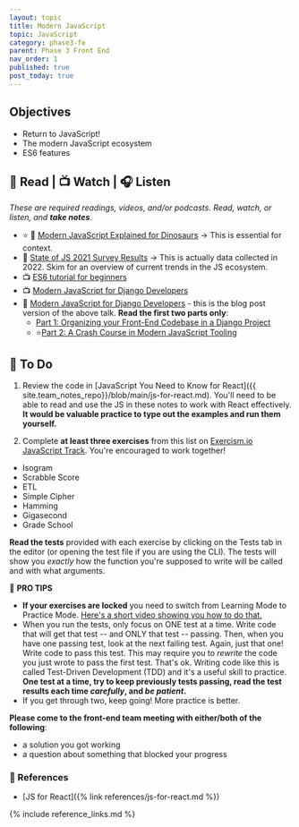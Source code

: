```yaml
---
layout: topic
title: Modern JavaScript
topic: JavaScript
category: phase3-fe
parent: Phase 3 Front End
nav_order: 1
published: true
post_today: true
---
```



## Objectives

- Return to JavaScript!
- The modern JavaScript ecosystem
- ES6 features

## 📖 Read | 📺 Watch | 🎧 Listen

_These are required readings, videos, and/or podcasts. Read, watch, or listen, and **take notes**._

- ⭐ 📖 [Modern JavaScript Explained for Dinosaurs](https://medium.com/the-node-js-collection/modern-javascript-explained-for-dinosaurs-f695e9747b70) -> This is essential for context.
- 📖 [State of JS 2021 Survey Results](https://2021.stateofjs.com/en-US/) -> This is actually data collected in 2022. Skim for an overview of current trends in the JS ecosystem.
- 📺 [ES6 tutorial for beginners](https://www.youtube.com/watch?v=WZQc7RUAg18)
- 📺 [Modern JavaScript for Django Developers](https://2021.djangocon.us/talks/modern-javascript-for-django-developers/)
- 📖 [Modern JavaScript for Django Developers](https://www.saaspegasus.com/guides/modern-javascript-for-django-developers/) - this is the blog post version of the above talk. **Read the first two parts only**:
    - [Part 1: Organizing your Front-End Codebase in a Django Project](https://www.saaspegasus.com/guides/modern-javascript-for-django-developers/client-server-architectures/)
    - ⭐[Part 2: A Crash Course in Modern JavaScript Tooling](https://www.saaspegasus.com/guides/modern-javascript-for-django-developers/javascript-tooling/)

## 🎯 To Do

1. Review the code in [JavaScript You Need to Know for React]({{ site.team_notes_repo}}/blob/main/js-for-react.md). You'll need to be able to read and use the JS in these notes to work with React effectively. **It would be valuable practice to type out the examples and run them yourself.**

2. Complete **at least three exercises** from this list on [Exercism.io JavaScript Track](https://exercism.org/tracks/javascript). You're encouraged to work together!

- Isogram
- Scrabble Score
- ETL
- Simple Cipher
- Hamming
- Gigasecond
- Grade School

**Read the tests** provided with each exercise by clicking on the Tests tab in the editor (or opening the test file if you are using the CLI). The tests will show you _exactly_ how the function you're supposed to write will be called and with what arguments.

💫 **PRO TIPS**

- **If your exercises are locked** you need to switch from Learning Mode to Practice Mode. [Here's a short video showing you how to do that.](https://www.loom.com/share/ad7209af2267427889c98699f0694d11)
- When you run the tests, only focus on ONE test at a time. Write code that will get that test -- and ONLY that test -- passing. Then, when you have one passing test, look at the next failing test. Again, just that one! Write code to pass this test. This may require you to _rewrite_ the code you just wrote to pass the first test. That's ok. Writing code like this is called Test-Driven Development (TDD) and it's a useful skill to practice. **One test at a time, try to keep previously tests passing, read the test results each time _carefully_, and _be patient_.**
- If you get through two, keep going! More practice is better.

**Please come to the front-end team meeting with either/both of the following**:

- a solution you got working
- a question about something that blocked your progress

### 🔖 References

- [JS for React]({% link references/js-for-react.md %})

{% include reference_links.md %}

